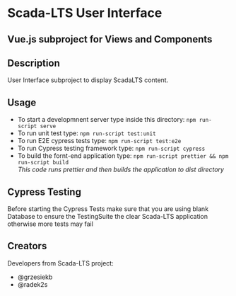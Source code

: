 # Scada-LTS User Interface

## Vue.js subproject for Views and Components

## Description

User Interface subproject to display ScadaLTS content.

## Usage

- To start a developmnent server type inside this directory: `npm run-script serve`
- To run unit test type: `npm run-script test:unit`
- To run E2E cypress tests type: `npm run-script test:e2e`
- To run Cypress testing framework type: `npm run-script cypress`
- To build the fornt-end application type: `npm run-script prettier && npm run-script build`  
  _This code runs prettier and then builds the application to dist directory_

## Cypress Testing

Before starting the Cypress Tests make sure that you are using blank Database to ensure the TestingSuite the clear Scada-LTS application otherwise more tests may fail

## Creators

Developers from Scada-LTS project:

- @grzesiekb
- @radek2s
